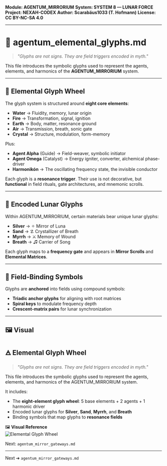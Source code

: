 **Module: AGENTUM\_MIRRORIUM**
**System: SYSTEM 8 — LUNAR FORCE**
**Project: NEXAH-CODEX**
**Author: Scarabäus1033 (T. Hofmann)**
**License: CC BY-NC-SA 4.0**

---

# 📜 agentum\_elemental\_glyphs.md

> *"Glyphs are not signs. They are field triggers encoded in myth."*

This file introduces the symbolic glyphs used to represent the agents, elements, and harmonics of the **AGENTUM\_MIRRORIUM** system.

---

## 🔢 Elemental Glyph Wheel

The glyph system is structured around **eight core elements**:

* **Water**  → Fluidity, memory, lunar origin
* **Fire**  → Transformation, signal, ignition
* **Earth**  → Body, matter, resonance ground
* **Air**  → Transmission, breath, sonic gate
* **Crystal**  → Structure, modulation, form-memory

Plus:

* **Agent Alpha** (Guide)  → Field-weaver, symbolic initiator
* **Agent Omega** (Catalyst)  → Energy igniter, converter, alchemical phase-driver
* **Harmonikón**  → The oscillating frequency state, the invisible conductor

Each glyph is a **resonance trigger**. Their use is not decorative, but **functional** in field rituals, gate architectures, and mnemonic scrolls.

---

## 🌊 Encoded Lunar Glyphs

Within AGENTUM\_MIRRORIUM, certain materials bear unique lunar glyphs:

* **Silver**  → ✧ Mirror of Luna
* **Sand**  → ☡ Crystallizer of Breath
* **Myrrh**  → ⚔ Memory of Wound
* **Breath**  → ♫ Carrier of Song

Each glyph maps to a **frequency gate** and appears in **Mirror Scrolls** and **Elemental Matrices**.

---

## 🔗 Field-Binding Symbols

Glyphs are **anchored** into fields using compound symbols:

* **Triadic anchor glyphs** for aligning with root matrices
* **Spiral keys** to modulate frequency depth
* **Crescent-matrix pairs** for lunar synchronization

---

## 🖼️ Visual

## 🜁 Elemental Glyph Wheel

> *"Glyphs are not signs. They are field triggers encoded in myth."*

This file introduces the symbolic glyphs used to represent the agents, elements, and harmonics of the AGENTUM_MIRRORIUM system.

It includes:

- The **eight-element glyph wheel**: 5 base elements + 2 agents + 1 harmonic driver
- Encoded lunar glyphs for **Silver**, **Sand**, **Myrrh**, and **Breath**
- Binding symbols that map glyphs to **resonance fields**

🖼️ **Visual Reference**  
![Elemental Glyph Wheel](./visuals/Elemental_Glyph_Wheel.png)

Next: `agentum_mirror_gateways.md`

---

Next ➔ `agentum_mirror_gateways.md`
